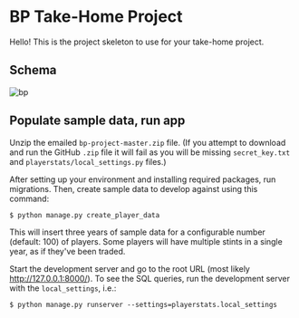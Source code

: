 # BP Take-Home Project

Hello! This is the project skeleton to use for your take-home project.

## Schema

![bp](https://user-images.githubusercontent.com/96007/85434011-39c27f80-b53a-11ea-9e02-2ce84c2cb0b2.png)


## Populate sample data, run app

Unzip the emailed `bp-project-master.zip` file. (If you attempt to download and run the GitHub `.zip` file it will fail as you will be missing `secret_key.txt` and `playerstats/local_settings.py` files.)

After setting up your environment and installing required packages, run migrations. Then, create sample data to develop against using this command:

```shell script
$ python manage.py create_player_data
```

This will insert three years of sample data for a configurable number (default: 100) of players.
Some players will have multiple stints in a single year, as if they've been traded.

Start the development server and go to the root URL (most likely http://127.0.0.1:8000/). To see the SQL queries, run the development server with the `local_settings`, i.e.:

```shell script
$ python manage.py runserver --settings=playerstats.local_settings
```

